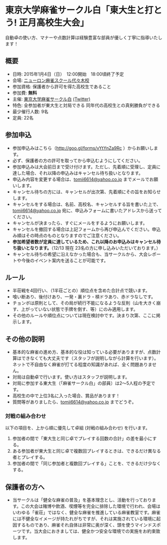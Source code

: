 # 東京大学麻雀サークル白「東大生と打とう! 正月高校生大会」
自動卓の使い方、マナーや点数計算は経験豊富な部員が優しく丁寧に指導いたします！

## 概要

* 日時: 2015年1月4日（日）　12:00開始　18:00頃終了予定
* 会場: [ニューロン麻雀スクール代々木校](http://homepage2.nifty.com/neuron/bn/t82.html)
* 参加資格: 保護者から許可を得た高校生であること
* 参加費: **無料**
* 主催: [東京大学麻雀サークル白](http://utmj-haku.sakura.ne.jp/) [(Twitter)](https://twitter.com/utmj_white)
* 特色: 全参加者が東大生と対局できる
	同年代の高校生との真剣勝負ができる
* 最少催行人数: 9名
* 定員: 22名

## 参加申込

* 参加申込みはこちら（http://goo.gl/forms/vYtYnZa9Rc ）からお願いします。
* 必ず、保護者の方の許可を取ってから申込むようにしてください。
* 参加申込みは大会前日まで受け付けます。ただし、先着順に受理し、定員に達した場合、それ以降の申込みはキャンセル待ち扱いとなります。
* 申込み内容を変更する場合は、tomii6614@yahoo.co.jp までメールでお願いします。
* キャンセル待ちの方には、キャンセルが出次第、先着順にその旨をお知らせします。
* キャンセルをする場合は、名前、高校名、キャンセルする旨を書いた上で、tomii6614@yahoo.co.jp 宛に、申込みフォームに書いたアドレスから送ってください。
* キャンセルが決まったら、すぐにメールをするようにお願いします。
* キャンセルを撤回する場合は上記フォームから再び申込んでください。申込み順はその時点のものとなりますのでご注意ください。
* **参加希望者数が定員に達しているため、これ以降のお申込みはキャンセル待ち扱いとなります。**（12/13 現在  23名の方に申し込みいただいております。）
* キャンセル待ちの希望に沿えなかった場合も、当サークルから、大会レポートや今後のイベント案内を送ることが可能です。

## ルール

* 半荘戦を4回行い、（1半荘ごとの）順位点を含めた合計点で競います。
* 喰い断あり、後付けあり、一発・裏ドラ・槓ドラあり、赤ドラなしです。
* チョンボは原則として、その局が続行不能になるような反則（山を大きく崩す、上がっていない状態で手牌を倒す、等）にのみ適用します。
* その他のルールや順位点については現在検討中です。決まり次第、ここに掲示します。

## その他の説明

* 基本的な麻雀の進め方、基本的な役は知っている必要がありますが、点数計算はできなくても大丈夫です（スタッフが説明しながら計算を行います）。ネットで不自由なく麻雀が打てる程度の知識があれば、全く問題ありません。
* 対局は自動卓で行います。使い方はスタッフが説明します。
* 対局に参加する東大生（「麻雀サークル白」の部員）は2～5人程の予定です。
* 高校生の中で上位3名に入った場合、賞品があります！
* 質問等がありましたら、tomii6614@yahoo.co.jp までどうぞ。

### 対戦の組み合わせ

以下の項目を、上から順に優先して卓組 (対戦の組み合わせ) を行います。

1. 参加者の間で「東大生と同じ卓でプレイする回数の合計」の差を最小にする。
2. ある参加者が東大生と同じ卓で複数回プレイするときは、できるだけ異なる者とプレイする。
3. 参加者の間で「同じ参加者と複数回プレイする」ことを、できるだけ少なくする。

## 保護者の方へ

* 当サークルは「健全な麻雀の普及」を基本理念とし、活動を行っております。この大会は賭博や飲酒、喫煙等を完全に排除した環境で行われ、会場はいわゆる「雀荘」ではなく、健全な麻雀を推進している麻雀教室です。麻雀には不健全なイメージが持たれがちですが、それは実施されている環境に起因するものであり、麻雀それ自体は非常に奥が深く、頭を使うマインドスポーツです。当大会におきましては、健全かつ安全な環境での実施をお約束致します。
